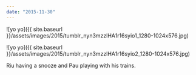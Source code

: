 ```yaml
---
date: "2015-11-30"
---
```


![yo yo]({{ site.baseurl }}/assets/images/2015/tumblr_nyn3mzzlHA1r16syio1_1280-1024x576.jpg)

![yo yo]({{ site.baseurl }}/assets/images/2015/tumblr_nyn3mzzlHA1r16syio2_1280-1024x576.jpg)

Riu having a snooze and Pau playing with his trains.
